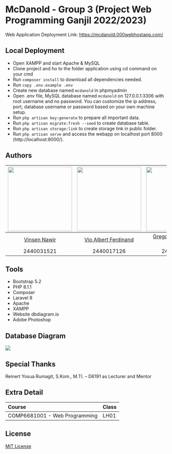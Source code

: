 # McDanold - Group 3 (Project Web Programming Ganjil 2022/2023)

Web Application Deployment Link: https://mcdanold.000webhostapp.com/

## Local Deployment
  * Open XAMPP and start Apache & MySQL
  * Clone project and ho to the folder application using cd command on your cmd
  * Run `composer install` to download all dependencies needed.
  * Run `copy .env.example .env`
  * Create new database named `mcdanold` in phpmyadmin
  * Open .env file, MySQL database named `mcdanold` on 127.0.0.1:3306 with root username and no password. You can customize the ip address, port, database username or password based on your own machine setup.
  * Run `php artisan key:generate` to prepare all important data.
  * Run `php artisan migrate:fresh --seed` to create database table.
  * Run `php artisan storage:link` to create storage link in public folder.
  * Run `php artisan serve` and access the webapp on localhost port 8000 (http://localhost:8000/).

## Authors
| <img src="https://media.discordapp.net/attachments/1047505167341342800/1072705119520571403/9k.png" height="200px"/>  | <img src="https://media.discordapp.net/attachments/1047505167341342800/1072705128303435906/2Q.png" height="200px"/>  | <img src="https://media.discordapp.net/attachments/1047505167341342800/1072705163489456210/9k.png" height="200px"/>  | <img src="https://media.discordapp.net/attachments/1047505167341342800/1072705184230297640/2Q.png" height="200px"/>  |
| :------------------------------------------------------------------------------------------------------------------: | :------------------------------------------------------------------------------------------------------------------: | :------------------------------------------------------------------------------------------------------------------: | :------------------------------------------------------------------------------------------------------------------: |
| [Vinsen Nawir](https://github.com/VinsenN)                                                                           | [Vio Albert Ferdinand](https://github.com/VioAlbert)                                                                 | [Gregorius Emmanuel Henry](https://github.com/jfcjaya)                                                               | [Francis Alexander](https://github.com/francisalexander02)                                                                    |    
| 2440031521                                                                                                           | 2440017126                                                                                                           | 2440030582                                                                                                           | 2440062161                                                                                                           |

## Tools
* Bootstrap 5.2
* PHP 8.1.1
* Composer
* Laravel 8
* Apache
* XAMPP
* Website dbdiagram.io
* Adobe Photoshop

## Database Diagram
<img src="https://media.discordapp.net/attachments/1047505167341342800/1072707490355089468/McDanold.png?width=1191&height=663"/>

## Special Thanks
Reinert Yosua Rumagit, S.Kom., M.TI. – D6191 as Lecturer and Mentor

## Extra Detail
| Course                         | Class |
| :----------------------------  | :---- |
| COMP6681001 - Web Programming  | LH01  |

## License
[MIT License](LICENSE)
